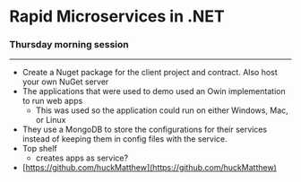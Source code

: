# Rapid Microservices in .NET
### Thursday morning session

----------

- Create a Nuget package for the client project and contract.  Also host your own NuGet server
- The applications that were used to demo used an Owin implementation to run web apps
	- This was used so the application could run on either Windows, Mac, or Linux
- They use a MongoDB to store the configurations for their services instead of keeping them in config files with the service.
- Top shelf 
	- creates apps as service?
- [https://github.com/huckMatthew](https://github.com/huckMatthew)